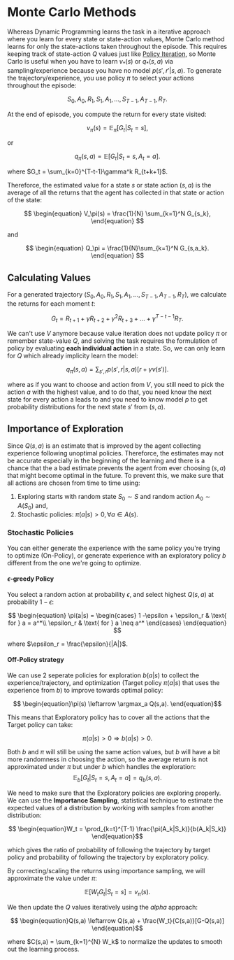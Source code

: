 # Monte Carlo Methods

Whereas Dynamic Programming learns the task in a iterative approach where you learn for every state or state-action values, Monte Carlo method learns for only the state-actions taken throughout the episode. This requires keeping track of state-action $Q$ values just like [Policy Iteration](https://github.com/weiminn/reinforcement/blob/main/02_Dynamic_Programming/readme.md), so Monte Carlo is useful when you have to learn $v_*(s)$ or $q_*(s,a)$ via sampling/experience because you have no model $p(s', r'|s, a)$. To generate the trajectory/experience, you use policy $\pi$ to select your actions throughout the episode:

$$
\begin{equation}
S_0, A_0, R_1, S_1, A_1, ..., S_{T-1}, A_{T-1}, R_T.
\end{equation}
$$

At the end of episode, you compute the return for every state visited:

$$
\begin{equation}
v_\pi(s) = \mathbb{E}_\pi[G_t|S_t = s],
\end{equation}$$

or

$$
\begin{equation}
q_\pi(s, a) = \mathbb{E}[G_t|S_t = s, A_t = a].
\end{equation}
$$

where $G_t = \sum_{k=0}^{T-t-1}\gamma^k R_{t+k+1}$.

Thereforce, the estimated value for a state $s$ or state action $(s, a)$ is the average of all the returns that the agent has collected in that state or action of the state:

$$
\begin{equation}
V_\pi(s) = \frac{1}{N} \sum_{k=1}^N G_{s_k},
\end{equation}
$$

and

$$
\begin{equation}
Q_\pi = \frac{1}{N}\sum_{k=1}^N G_{s,a_k}.
\end{equation}
$$

## Calculating Values

For a generated trajectory $(S_0, A_0, R_1, S_1, A_1, ..., S_{T-1}, A_{T-1}, R_T)$, we calculate the returns for each moment $t$:

$$
\begin{equation}
G_t = R_{t+1} + \gamma R_{t+2} + \gamma^2R_{t+3} + ... + \gamma^{T-t-1}R_T.
\end{equation}
$$

We can't use $V$ anymore because value iteration does not update policy $\pi$ or remember state-value $Q$, and solving the task requires the formulation of policy by evaluating **each individual action** in a state. So, we can only learn for $Q$ which already implicity learn the model:


$$
\begin{equation}
q_\pi(s,a) = \sum_{s',r}p(s',r|s,a)[r+\gamma v(s')].
\end{equation}
$$

where as if you want to choose and action from $V$, you still need to pick the action $a$ with the highest value, and to do that, you need know the next state for every action a leads to and you need to know model $p$ to get probability distributions for the next state $s'$ from $(s,a)$.


## Importance of Exploration

Since $Q(s,a)$ is an estimate that is improved by the agent collecting experience following unoptimal policies. Thereforce, the estimates may not be accurate especially in the beginning of the learning and there is a chance that the a bad estimate prevents the agent from ever choosing $(s,a)$ that might become optimal in the future. To prevent this, we make sure that all actions are chosen from time to time using:

1. Exploring starts with random state $S_0 \sim S$ and random action $A_0 \sim A(S_0)$ and,
2. Stochastic policies: $\pi(a|s) > 0, \forall a \in A(s)$.

### Stochastic Policies

You can either generate the experience with the same policy you're trying to optimize (On-Policy), or generate experience with an exploratory policy $b$ different from the one we're going to optimize.

#### $\epsilon$-greedy Policy

You select a random action at probability $\epsilon$, and select highest $Q(s,a)$ at probability $1-\epsilon$:

$$
\begin{equation}
\pi(a|s) = \begin{cases}
1 -\epsilon + \epsilon_r & \text{ for } a = a^*\\
\epsilon_r & \text{ for } a \neq a^*
\end{cases}
\end{equation}
$$

where $\epsilon_r = \frac{\epsilon}{|A|}$.

#### Off-Policy strategy

We can use 2 seperate policies for exploration $b(a|s)$ to collect the experience/trajectory, and optimization (Target policy $\pi(a|s)$ that uses the experience from $b$) to improve towards optimal policy:

$$
\begin{equation}\pi(s) \leftarrow \argmax_a Q(s,a).
\end{equation}$$

This means that Exploratory policy has to cover all the actions that the Target policy can take:

$$
\begin{equation}\pi(a|s) > 0 \Rightarrow b(a|s)>0.
\end{equation}$$

Both $b$ and $\pi$ will still be using the same action values, but $b$ will have a bit more randomness in choosing the action, so the average return is not approximated under $\pi$ but under $b$ which handles the exploration:
$$
\begin{equation}\mathbb{E}_b[G_t|S_t = s, A_t = a] = q_b(s,a).
\end{equation}$$

We need to make sure that the Exploratory policies are exploring properly. We can use the **Importance Sampling**, statistical technique to estimate the expected values of a distribution by working with samples from another distribution:

$$ 
\begin{equation}W_t = \prod_{k=t}^{T-1} \frac{\pi(A_k|S_k)}{b(A_k|S_k)} 
\end{equation}$$

which gives the ratio of probability of following the trajectory by target policy and probability of following the trajectory by exploratory policy.

By correcting/scaling the returns using importance sampling, we will approximate the value under $\pi$:

$$
\begin{equation}\mathbb{E}[W_tG_t | S_t=s] = v_\pi(s).
\end{equation}$$

We then update the $Q$ values iteratively using the *alpha* approach:

$$
\begin{equation}Q(s,a) \leftarrow Q(s,a) + \frac{W_t}{C(s,a)}[G-Q(s,a)]
\end{equation}$$

where $C(s,a) = \sum_{k=1}^{N} W_k$ to normalize the updates to smooth out the learning process.